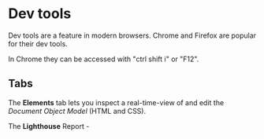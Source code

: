 # Dev tools

Dev tools are a feature in modern browsers. Chrome and Firefox are popular for their dev tools.

In Chrome they can be accessed with "ctrl shift i" or "F12".

## Tabs

The **Elements** tab lets you inspect a real-time-view of and edit the _Document Object Model_ (HTML and CSS).

The **Lighthouse** Report -
